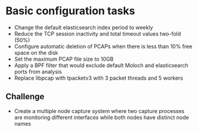 # Basic configuration tasks

  * Change the default elasticsearch index period to weekly
  * Reduce the TCP session inactivity and total timeout values two-fold (50%)
  * Configure automatic deletion of PCAPs when there is less than 10% free space on the disk
  * Set the maximum PCAP file size to 10GB
  * Apply a BPF filter that would exclude default Moloch and elasticsearch ports from analysis
  * Replace libpcap with tpacketv3 with 3 packet threads and 5 workers

## Challenge

  * Create a multiple node capture system where two capture processes are monitoring different interfaces while both nodes have distinct node names

